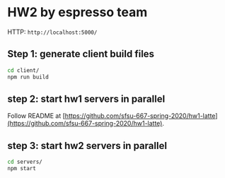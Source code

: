# HW2 by espresso team

HTTP: `http://localhost:5000/`

## Step 1: generate client build files
```sh
cd client/
npm run build
```

## step 2: start hw1 servers in parallel
Follow README at [https://github.com/sfsu-667-spring-2020/hw1-latte](https://github.com/sfsu-667-spring-2020/hw1-latte).

## step 3: start hw2 servers in parallel
```sh
cd servers/
npm start
```
